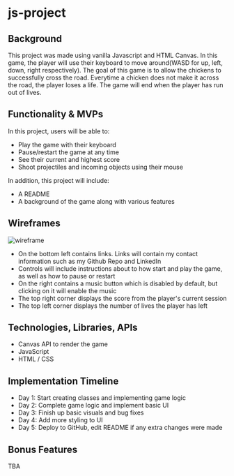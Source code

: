 # js-project

## Background
This project was made using vanilla Javascript and HTML Canvas. In this game, the player will use their keyboard to move around(WASD for up, left, down, right respectively). The goal of this game is to allow the chickens to successfully cross the road. Everytime a chicken does not make it across the road, the player loses a life. The game will end when the player has run out of lives.

## Functionality & MVPs

In this project, users will be able to:

- Play the game with their keyboard
- Pause/restart the game at any time
- See their current and highest score
- Shoot projectiles and incoming objects using their mouse

In addition, this project will include:

- A README
- A background of the game along with various features

## Wireframes
![wireframe](https://wireframe.cc/AfBX3y)
- On the bottom left contains links. Links will contain my contact information such as my Github Repo and LinkedIn
- Controls will include instructions about to how start and play the game, as well as how to pause or restart
- On the right contains a music button which is disabled by default, but clicking on it will enable the music
- The top right corner displays the score from the player's current session
- The top left corner displays the number of lives the player has left

## Technologies, Libraries, APIs
 - Canvas API to render the game
 - JavaScript
 - HTML / CSS
## Implementation Timeline

- Day 1: Start creating classes and implementing game logic
- Day 2: Complete game logic and implement basic UI
- Day 3: Finish up basic visuals and bug fixes
- Day 4: Add more styling to UI
- Day 5: Deploy to GitHub, edit README if any extra changes were made

## Bonus Features

TBA
